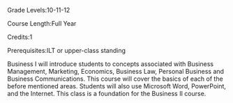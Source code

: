 Grade Levels:10-11-12

Course Length:Full Year

Credits:1

Prerequisites:ILT or upper-class standing

Business I will introduce students to concepts associated with Business Management, Marketing, Economics, Business Law, Personal Business and Business Communications. This course will cover the basics of each of the before mentioned areas. Students will also use Microsoft Word, PowerPoint, and the Internet. This class is a foundation for the Business II course.
